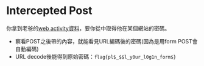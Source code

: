 # Intercepted Post
你拿到老爸的[web activity資料](intercept.pcap)，要你從中取得他在某個網站的密碼。
 * 察看POST之後帶的內容，就能看見URL編碼後的密碼(因為是用form POST會自動編碼)
 * URL decode後能得到原始密碼：`flag{pl$_$$l_y0ur_l0g1n_form$}`
